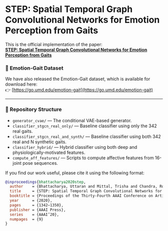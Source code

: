 # STEP: Spatial Temporal Graph Convolutional Networks for Emotion Perception from Gaits

This is the official implementation of the paper:  
**[STEP: Spatial Temporal Graph Convolutional Networks for Emotion Perception from Gaits](https://aaai.org/ojs/index.php/AAAI/article/view/5490)**

### 🔗 Emotion-Gait Dataset

We have also released the Emotion-Gait dataset, which is available for download here:  
👉 [https://go.umd.edu/emotion-gait](https://go.umd.edu/emotion-gait)

---

### 📁 Repository Structure

- `generator_cvae/` — The conditional VAE-based generator.
- `classifier_stgcn_real_only/` — Baseline classifier using only the 342 real gaits.
- `classifier_stgcn_real_and_synth/` — Baseline classifier using both 342 real and N synthetic gaits.
- `classifier_hybrid/` — Hybrid classifier using both deep and physiologically-motivated features.
- `compute_aff_features/` — Scripts to compute affective features from 16-joint pose sequences.

If you find our work useful, please cite it using the following format:

```bibtex
@inproceedings{bhattacharya2020step,
  author    = {Bhattacharya, Uttaran and Mittal, Trisha and Chandra, Rohan and Randhavane, Tanmay and Bera, Aniket and Manocha, Dinesh},
  title     = {STEP: Spatial Temporal Graph Convolutional Networks for Emotion Perception from Gaits},
  booktitle = {Proceedings of the Thirty-Fourth AAAI Conference on Artificial Intelligence},
  year      = {2020},
  pages     = {1342–1350},
  publisher = {AAAI Press},
  series    = {AAAI’20},
  numpages  = {9}
}



